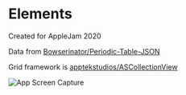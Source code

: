 # Elements

Created for AppleJam 2020

Data from [Bowserinator/Periodic-Table-JSON](https://github.com/Bowserinator/Periodic-Table-JSON)

Grid framework is [apptekstudios/ASCollectionView](https://github.com/apptekstudios/ASCollectionView)

![App Screen Capture](https://github.com/lorenzolewis/Elements/blob/master/screen-grab.gif)
